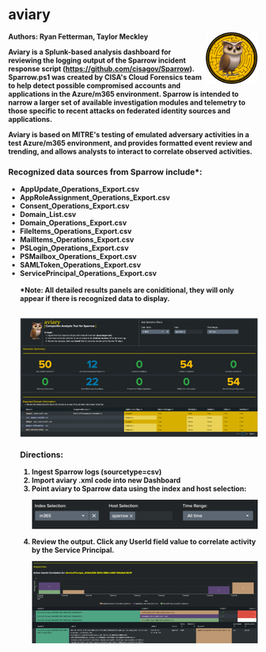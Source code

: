 # aviary

<img src="screenshots/aviary.png" width=105 align="right"/>  

<b>Authors: Ryan Fetterman, Taylor Meckley

Aviary is a Splunk-based analysis dashboard for reviewing the logging output of the Sparrow incident response script (https://github.com/cisagov/Sparrow). Sparrow.ps1 was created by CISA's Cloud Forensics team to help detect possible compromised accounts and applications in the Azure/m365 environment. Sparrow is intended to narrow a larger set of available investigation modules and telemetry to those specific to recent attacks on federated identity sources and applications.

Aviary is based on MITRE's testing of emulated adversary activities in a test Azure/m365 environment, and provides formatted event review and trending, and allows analysts to interact to correlate observed activities.  

### Recognized data sources from Sparrow include*:
<ul>
<li> AppUpdate_Operations_Export.csv</li>
<li> AppRoleAssignment_Operations_Export.csv</li>
<li> Consent_Operations_Export.csv</li>
<li> Domain_List.csv</li>
<li> Domain_Operations_Export.csv</li>
<li> FileItems_Operations_Export.csv</li>
<li> MailItems_Operations_Export.csv</li>
<li> PSLogin_Operations_Export.csv</li>
<li> PSMailbox_Operations_Export.csv</li>
<li> SAMLToken_Operations_Export.csv</li>
<li> ServicePrincipal_Operations_Export.csv</li>
<br/>
*Note: All detailed results panels are coniditional, they will only appear if there is recognized data to display.
<br/><br/>

![](screenshots/home.png)

### Directions:
<ol>
<li> Ingest Sparrow logs (sourcetype=csv)</li>
<li> Import aviary .xml code into new Dashboard</li>
<li> Point aviary to Sparrow data using the index and host selection:</li>
     
![](screenshots/index_host.png)

<li>Review the output. Click any UserId field value to correlate activity by the Service Principal.</li>

![](screenshots/analysis_pane.png)

</ol>





